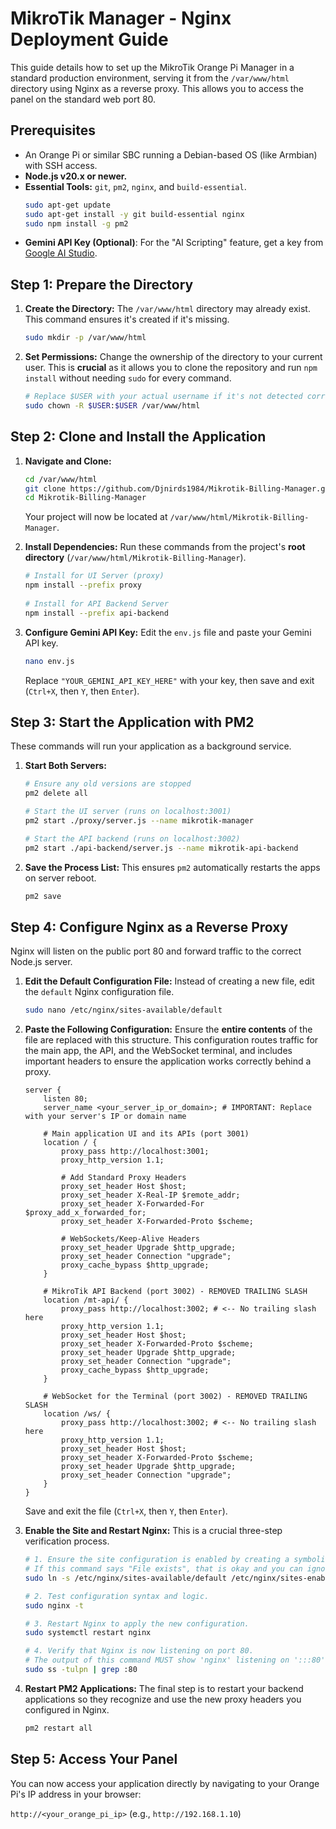 # MikroTik Manager - Nginx Deployment Guide

This guide details how to set up the MikroTik Orange Pi Manager in a standard production environment, serving it from the `/var/www/html` directory using Nginx as a reverse proxy. This allows you to access the panel on the standard web port 80.

## Prerequisites

-   An Orange Pi or similar SBC running a Debian-based OS (like Armbian) with SSH access.
-   **Node.js v20.x or newer.**
-   **Essential Tools:** `git`, `pm2`, `nginx`, and `build-essential`.
    ```bash
    sudo apt-get update
    sudo apt-get install -y git build-essential nginx
    sudo npm install -g pm2
    ```
-   **Gemini API Key (Optional)**: For the "AI Scripting" feature, get a key from [Google AI Studio](https://aistudio.google.com/app/apikey).

## Step 1: Prepare the Directory

1.  **Create the Directory:**
    The `/var/www/html` directory may already exist. This command ensures it's created if it's missing.
    ```bash
    sudo mkdir -p /var/www/html
    ```

2.  **Set Permissions:**
    Change the ownership of the directory to your current user. This is **crucial** as it allows you to clone the repository and run `npm install` without needing `sudo` for every command.
    ```bash
    # Replace $USER with your actual username if it's not detected correctly
    sudo chown -R $USER:$USER /var/www/html
    ```

## Step 2: Clone and Install the Application

1.  **Navigate and Clone:**
    ```bash
    cd /var/www/html
    git clone https://github.com/Djnirds1984/Mikrotik-Billing-Manager.git
    cd Mikrotik-Billing-Manager
    ```
    Your project will now be located at `/var/www/html/Mikrotik-Billing-Manager`.

2.  **Install Dependencies:**
    Run these commands from the project's **root directory** (`/var/www/html/Mikrotik-Billing-Manager`).
    ```bash
    # Install for UI Server (proxy)
    npm install --prefix proxy
   
    # Install for API Backend Server
    npm install --prefix api-backend
    ```

3.  **Configure Gemini API Key:**
    Edit the `env.js` file and paste your Gemini API key.
    ```bash
    nano env.js
    ```
    Replace `"YOUR_GEMINI_API_KEY_HERE"` with your key, then save and exit (`Ctrl+X`, then `Y`, then `Enter`).

## Step 3: Start the Application with PM2

These commands will run your application as a background service.

1.  **Start Both Servers:**
    ```bash
    # Ensure any old versions are stopped
    pm2 delete all

    # Start the UI server (runs on localhost:3001)
    pm2 start ./proxy/server.js --name mikrotik-manager

    # Start the API backend (runs on localhost:3002)
    pm2 start ./api-backend/server.js --name mikrotik-api-backend
    ```

2.  **Save the Process List:**
    This ensures `pm2` automatically restarts the apps on server reboot.
    ```bash
    pm2 save
    ```

## Step 4: Configure Nginx as a Reverse Proxy

Nginx will listen on the public port 80 and forward traffic to the correct Node.js server.

1.  **Edit the Default Configuration File:**
    Instead of creating a new file, edit the `default` Nginx configuration file.
    ```bash
    sudo nano /etc/nginx/sites-available/default
    ```

2.  **Paste the Following Configuration:**
    Ensure the **entire contents** of the file are replaced with this structure. This configuration routes traffic for the main app, the API, and the WebSocket terminal, and includes important headers to ensure the application works correctly behind a proxy.

    ```nginx
    server {
        listen 80;
        server_name <your_server_ip_or_domain>; # IMPORTANT: Replace with your server's IP or domain name

        # Main application UI and its APIs (port 3001)
        location / {
            proxy_pass http://localhost:3001;
            proxy_http_version 1.1;
            
            # Add Standard Proxy Headers
            proxy_set_header Host $host;
            proxy_set_header X-Real-IP $remote_addr;
            proxy_set_header X-Forwarded-For $proxy_add_x_forwarded_for;
            proxy_set_header X-Forwarded-Proto $scheme;
            
            # WebSockets/Keep-Alive Headers
            proxy_set_header Upgrade $http_upgrade;
            proxy_set_header Connection "upgrade";
            proxy_cache_bypass $http_upgrade;
        }

        # MikroTik API Backend (port 3002) - REMOVED TRAILING SLASH
        location /mt-api/ {
            proxy_pass http://localhost:3002; # <-- No trailing slash here
            proxy_http_version 1.1;
            proxy_set_header Host $host;
            proxy_set_header X-Forwarded-Proto $scheme;
            proxy_set_header Upgrade $http_upgrade;
            proxy_set_header Connection "upgrade";
            proxy_cache_bypass $http_upgrade;
        }

        # WebSocket for the Terminal (port 3002) - REMOVED TRAILING SLASH
        location /ws/ {
            proxy_pass http://localhost:3002; # <-- No trailing slash here
            proxy_http_version 1.1;
            proxy_set_header Host $host;
            proxy_set_header X-Forwarded-Proto $scheme;
            proxy_set_header Upgrade $http_upgrade;
            proxy_set_header Connection "upgrade";
        }
    }
    ```
    Save and exit the file (`Ctrl+X`, then `Y`, then `Enter`).

3.  **Enable the Site and Restart Nginx:**
    This is a crucial three-step verification process.

    ```bash
    # 1. Ensure the site configuration is enabled by creating a symbolic link.
    # If this command says "File exists", that is okay and you can ignore it.
    sudo ln -s /etc/nginx/sites-available/default /etc/nginx/sites-enabled/

    # 2. Test configuration syntax and logic.
    sudo nginx -t

    # 3. Restart Nginx to apply the new configuration.
    sudo systemctl restart nginx

    # 4. Verify that Nginx is now listening on port 80.
    # The output of this command MUST show 'nginx' listening on ':::80' or '0.0.0.0:80'.
    sudo ss -tulpn | grep :80
    ```

4.  **Restart PM2 Applications:**
    The final step is to restart your backend applications so they recognize and use the new proxy headers you configured in Nginx.
    ```bash
    pm2 restart all
    ```

## Step 5: Access Your Panel

You can now access your application directly by navigating to your Orange Pi's IP address in your browser:

`http://<your_orange_pi_ip>`
(e.g., `http://192.168.1.10`)
